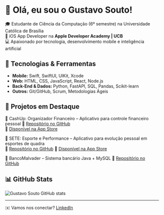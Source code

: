 # 👋 Olá, eu sou o Gustavo Souto!

🎓 Estudante de Ciência da Computação (6º semestre) na Universidade Católica de Brasília  
🍎 iOS App Developer na **Apple Developer Academy | UCB**  
💻 Apaixonado por tecnologia, desenvolvimento mobile e inteligência artificial  

## 🚀 Tecnologias & Ferramentas
- **Mobile:** Swift, SwiftUI, UIKit, Xcode  
- **Web:** HTML, CSS, JavaScript, React, Node.js  
- **Back-End & Dados:** Python, FastAPI, SQL, Pandas, Scikit-learn  
- **Outros:** Git/GitHub, Scrum, Metodologias Ágeis  

## 📂 Projetos em Destaque
🔹 CashUp: Organizador Financeiro – Aplicativo para controle financeiro pessoal
🔗 [Repositório no GitHub](https://github.com/gustavosouto02/CashUp-App00.git)  
📱 [Disponível na App Store](https://apps.apple.com/br/app/cashup-organizador-financeiro/id6747360490) 


🔹 SETE: Esporte e Performance  – Aplicativo para evolução pessoal em esportes de quadra  
🔗 [Repositório no GitHub](https://github.com/FilipiNyetz/FtvApp-New.git) 
📱 [Disponível na App Store](https://apps.apple.com/br/app/sete-esporte-e-performance/id6751563867) 

🔹 BancoMalvader – Sistema bancário Java + MySQL
🔗 [Repositório no GitHub](https://github.com/gustavosouto02/banco-malvader.git) 

## 📊 GitHub Stats
![Gustavo Souto GitHub stats](https://github-readme-stats.vercel.app/api?username=gustavosouto02&show_icons=true&theme=tokyonight)

---
✉️ Vamos nos conectar? [LinkedIn](https://www.linkedin.com/in/gustavo-souto/)





  


